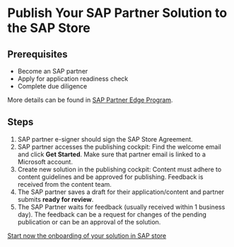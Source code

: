 # Publish Your SAP Partner Solution to the SAP Store

## Prerequisites

* Become an SAP partner
* Apply for application readiness check
* Complete due diligence

More details can be found in <a href="https://partneredge.sap.com/content/dam/public/dni/PE_ProgramGuide.pdf" target="_blank">SAP Partner Edge Program</a>.

## Steps

1. SAP partner e-signer should sign the SAP Store Agreement.
2. SAP partner accesses the publishing cockpit: Find the welcome email and click **Get Started**. Make sure that partner email is linked to a Microsoft account.
3. Create new solution in the publishing cockpit: Content must adhere to content guidelines and be approved for publishing. Feedback is received from the content team.
4. The SAP partner saves a draft for their application/content and partner submits **ready for review**.
5. The SAP Partner waits for feedback (usually received within 1 business day). The feedback can be a request for changes of the pending publication or can be an approval of the solution.

<a href="https://store.sap.com/dcp/en/partner-with-us/documentation/create-a-new-solution-page" target="_blank">Start now the onboarding of your solution in SAP store</a>
